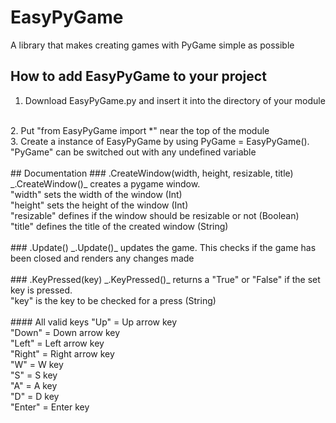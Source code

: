 # EasyPyGame
A library that makes creating games with PyGame simple as possible

## How to add EasyPyGame to your project
1. Download EasyPyGame.py and insert it into the directory of your module
<br/>
2. Put "from EasyPyGame import *" near the top of the module
<br/>
3. Create a instance of EasyPyGame by using PyGame = EasyPyGame(). "PyGame" can be switched out with any undefined variable
<br/>
<br/>
## Documentation
### .CreateWindow(width, height, resizable, title)
_.CreateWindow()_ creates a pygame window.
<br/>
"width" sets the width of the window (Int)
<br/>
"height" sets the height of the window (Int)
<br/>
"resizable" defines if the window should be resizable or not (Boolean)
<br/>
"title" defines the title of the created window (String)
<br/>
<br/>
### .Update()
_.Update()_ updates the game. This checks if the game has been closed and renders any changes made
<br/>
<br/>
### .KeyPressed(key)
_.KeyPressed()_ returns a "True" or "False" if the set key is pressed.
<br/>
"key" is the key to be checked for a press (String)
<br/>
<br/>
#### All valid keys
"Up" = Up arrow key
<br/>
"Down" = Down arrow key
<br/>
"Left" = Left arrow key
<br/>
"Right" = Right arrow key
<br/>
"W" = W key
<br/>
"S" = S key
<br/>
"A" = A key
<br/>
"D" = D key
<br/>
"Enter" = Enter key
